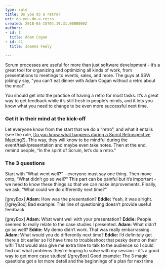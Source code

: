 ```yaml
---
type: rule
title: Do you do a retro?
uri: do-you-do-a-retro
created: 2018-03-15T04:19:31.0000000Z
authors:
- id: 1
  title: Adam Cogan
- id: 41
  title: Joanna Feely

---
```


Scrum processes are useful for more than just software development - it’s a great tool for organizing and optimizing all kinds of work, from presentations to meetings to events, sales, and more. The guys at SSW jokingly say, "you can't eat dinner with Adam Cogan without a retro about the meal".



You should get into the practice of having a retro for most tasks. It’s a great way to get feedback while it’s still fresh in people’s minds, and it lets you know what you need to change to be even more successful next time.




 
### Get it in their mind at the kick-off


Let everyone know from the start that we do a “retro”, and what it entails (see the rule, [Do you know what happens during a Sprint Retrospective Meeting?](/_layouts/15/FIXUPREDIRECT.ASPX?WebId=3dfc0e07-e23a-4cbb-aac2-e778b71166a2&amp;TermSetId=07da3ddf-0924-4cd2-a6d4-a4809ae20160&amp;TermId=4f02d28d-5375-4530-abcb-0b541683bcbc)). This way, they will know to be mindful during the event/task/presentation and maybe even take notes.
Then at the end, remind people, “In the spirit of Scrum, let’s do a retro.”

### The 3 questions

Start with “What went well?” - everyone must say one thing.
Then move onto, “What didn’t go so well?” This part can be painful but it’s important - we need to know these things so that we can make improvements.
Finally, we ask, “What could we do differently next time?”

[greyBox]   **Adam:**  How was the presentation?
 **Eddie:**  Yeah, it was alright.  [/greyBox]
Bad example: This line of questioning doesn’t provide useful feedback

[greyBox]   **Adam:**  What went well with your presentation?
 **Eddie:** People seemed to really relate to the case studies I presented.
 **Adam:** What didn’t go so well?
 **Eddie:** My demo didn’t work. That was really embarrassing.
 **Adam:**  What would you do differently next time?
 **Eddie:**  I’d definitely get there a bit earlier so I’d have time to troubleshoot that pesky demo on their wifi! That would also give me extra time to talk to the audience so I could find out what problems they’re hoping to solve with my session - it’s a good way to get more case studies!  [/greyBox]
Good example: The 3 magic questions got a lot more detail and the beginnings of a plan for next time
